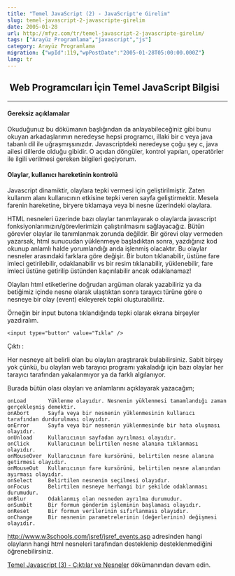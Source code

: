 ```yaml
---
title: "Temel JavaScript (2) - JavaScript'e Girelim"
slug: temel-javascript-2-javascripte-girelim
date: 2005-01-28
url: http://mfyz.com/tr/temel-javascript-2-javascripte-girelim/
tags: ["Arayüz Programlama","javascript","js"]
category: Arayüz Programlama
migration: {"wpId":119,"wpPostDate":"2005-01-28T05:00:00.000Z"}
lang: tr
---
```


##  Web Programcıları İçin Temel JavaScript Bilgisi

* * *

#### Gereksiz açıklamalar

Okuduğunuz bu dökümanın başlığından da anlayabileceğiniz gibi bunu okuyan arkadaşlarımın neredeyse hepsi programcı, illaki bir c veya java tabanlı dil ile uğraşmışsınızdır. Javascriptdeki neredeyse çoğu şey c, java ailesi dillerde olduğu gibidir. O açıdan döngüler, kontrol yapıları, operatörler ile ilgili verilmesi gereken bilgileri geçiyorum.

#### Olaylar, kullanıcı hareketinin kontrolü

Javascript dinamiktir, olaylara tepki vermesi için geliştirilmiştir. Zaten kullanım alanı kullanıcının etkisine tepki veren sayfa geliştirmektir. Mesela farenin hareketine, biryere tıklamaya veya bi nesne üzerindeki olaylara.

HTML nesneleri üzerinde bazı olaylar tanımlayarak o olaylarda javascript fonksiyonlarımızın/görevlerimizin çalıştırılmasını sağlayacağız. Bütün görevler olaylar ile tanımlanmak zorunda değildir. Bir görevi olay vermeden yazarsak, html sunucudan yüklenmeye başladıktan sonra, yazdığınız kod okunup anlamlı halde yorumlandığı anda işlenmiş olacaktır. Bu olaylar nesneler arasındaki farklara göre değişir. Bir buton tıklanabilir, üstüne fare imleci getirilebilir, odaklanabilir vs bir resim tıklanabilir, yüklenebilir, fare imleci üstüne getirilip üstünden kaçırılabilir ancak odaklanamaz!

Olayları html etiketlerine doğrudan argüman olarak yazabiliriz ya da betiğimiz içinde nesne olarak ulaştıktan sonra tarayıcı türüne göre o nesneye bir olay (event) ekleyerek tepki oluşturabiliriz.

Örneğin bir input butona tıklandığında tepki olarak ekrana birşeyler yazdıralım.
```
<input type="button" value="Tıkla" />

```
Çıktı : 

Her nesneye ait belirli olan bu olayları araştırarak bulabilirsiniz. Sabit birşey yok çünkü, bu olayları web tarayıcı programı yakaladığı için bazı olaylar her tarayıcı tarafından yakalanmıyor ya da farklı algılanıyor.

Burada bütün olası olayları ve anlamlarını açıklayarak yazacağım;
```
onLoad       Yüklenme olayıdır. Nesnenin yüklenmesi tamamlandığı zaman gerçekleşmiş demektir.
onAbort      Sayfa veya bir nesnenin yüklenmesinin kullanıcı tarafından durdurulması olayıdır.
onError      Sayfa veya bir nesnenin yüklenmesinde bir hata oluşması olayıdır.
onUnload     Kullanıcının sayfadan ayrılması olayıdır.
onClick      Kullanıcının belirtilen nesne alanına tıklanması olayıdır.
onMouseOver  Kullanıcının fare kursörünü, belirtilen nesne alanına getirmesi olayıdır.
onMouseOut   Kullanıcının fare kursörünü, belirtilen nesne alanından ayırması olayıdır.
onSelect     Belirtilen nesnenin seçilmesi olayıdır.
onFocus      Belirtilen nesneye herhangi bir şekilde odaklanması durumudur.
onBlur       Odaklanmış olan nesneden ayrılma durumudur.
onSumbit     Bir formun gönderim işleminin başlaması olayıdır.
onReset      Bir formun verilerinin sıfırlanması olayıdır.
onChange     Bir nesnenin parametrelerinin (değerlerinin) değişmesi olayıdır.

```
http://www.w3schools.com/jsref/jsref_events.asp adresinden hangi olayların hangi html nesneleri tarafından desteklenip desteklenmediğini öğrenebilirsiniz.

[Temel Javascript (3) - Çıktılar ve Nesneler](https://tr.mfyz.com/temel-javascript-3---ciktilar-ve-nesneler) dökümanından devam edin.